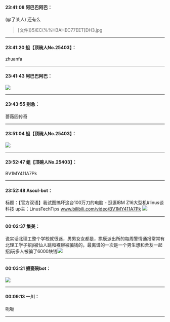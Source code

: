 #### 23:41:08  阿巴巴阿巴：

(@了某人)  还有么<blockquote>[文件]}5)EC(%%H3AHEC77EET[DH3.jpg</blockquote>
 

*****

#### 23:41:20  蛆【顶碗人No.25403】：

zhuanfa

*****

#### 23:41:43  阿巴巴阿巴：

![](http://gchat.qpic.cn/gchatpic_new/2387781077/614391357-2723988110-B007D8CAB15964924D85DDCC90465A71/0?term=2")

*****

#### 23:43:55  别急：

蔷薇园传奇

*****

#### 23:51:04  蛆【顶碗人No.25403】：

![](http://gchat.qpic.cn/gchatpic_new/794594593/614391357-2938781737-75A9FF1B1DB8ABEBBAE329D9DB7C53D7/0?term=2")

*****

#### 23:52:47  蛆【顶碗人No.25403】：

BV1MY411A7Pk

*****

#### 23:52:48  Asoul-bot：

标题：【官方双语】我试图搞坏这台100万刀的电脑 - 逛逛IBM Z16大型机#linus谈科技
up主：LinusTechTips
www.bilibili.com/video/BV1MY411A7Pk
![](http://gchat.qpic.cn/gchatpic_new/3408592334/614391357-2515410688-18CB94F1EB724BCBFC93610DDD6C2554/0?term=2")

*****

#### 00:02:37  集美：

说实话北理工整个学校就很迷，男男女女都是，拱辰派出所的每周警情通报常常有北理工学子招ji被仙人跳和裸聊被骗钱的，最离谱的一次是一个男生想和舍友一起招j玩多人被骗了6000块钱![](http://gchat.qpic.cn/gchatpic_new/1547952851/614391357-3150911385-5439D1F71E4D453C47576AEE2224134D/0?term=2")

*****

#### 00:03:21  搪瓷碗bot：

![](http://gchat.qpic.cn/gchatpic_new/648903013/614391357-2729340873-BB671349D005A689B47337E6A5E5D473/0?term=2")

*****

#### 00:09:13  一川：

呃呃

*****


